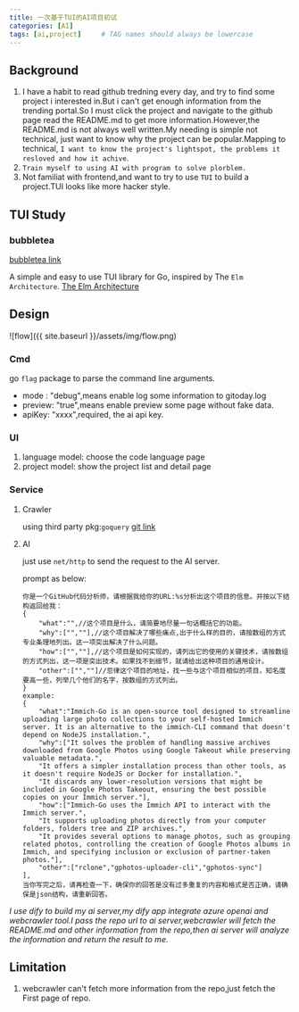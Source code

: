 ```yaml
---
title: 一次基于TUI的AI项目初试
categories: [AI]
tags: [ai,project]     # TAG names should always be lowercase
---
```

## Background
1. I have a habit to read github tredning every day, and try to find some project i interested in.But i can't get enough information from the trending portal.So I must click the project and navigate to the github page read the README.md to get more information.However,the README.md is not always well written.My needing is simple not technical, just want to know why the project can be popular.Mapping to technical, `I want to know the project's lightspot, the problems it resloved and how it achive`.
2. `Train myself to using AI with program to solve plorblem.`
3. Not familiat with frontend,and want to try to use `TUI` to build a project.TUI looks like more hacker style.

## TUI Study

### bubbletea
[bubbletea link](https://github.com/charmbracelet/bubbletea)

A simple and easy to use TUI library for Go, inspired by The `Elm Architecture`.
[The Elm Architecture](https://guide.elm-lang.org/architecture/)


## Design
![flow]({{ site.baseurl }}/assets/img/flow.png)

### Cmd
go `flag` package to parse the command line arguments.
- mode : "debug",means enable log some information to gitoday.log
- preview: "true",means enable preview some page without fake data.
- apiKey: "xxxx",required, the ai api key.


### UI
1. language model: choose the code language page
2. project model: show the project list and detail page 

### Service
1. Crawler

    using third party pkg:`goquery` [git link](https://github.com/PuerkitoBio/goquery)
2. AI

    just use `net/http` to send the request to the AI server.

    prompt as below:
    ```shell
    你是一个GitHub代码分析师，请根据我给你的URL:%s分析出这个项目的信息。并按以下结构返回给我：
    {
        "what":"",//这个项目是什么，请简要地尽量一句话概括它的功能。
        "why":["",""],//这个项目解决了哪些痛点,出于什么样的目的，请按数组的方式专业条理地列出。这一项突出解决了什么问题。
        "how":["",""],//这个项目是如何实现的，请列出它的使用的关键技术，请按数组的方式列出，这一项是突出技术。如果找不到细节，就请给出这种项目的通用设计。
        "other":["",""]//忽律这个项目的地址，找一些与这个项目相似的项目，知名度要高一些，列举几个他们的名字，按数组的方式列出。
    }
    example:
    {
        "what":"Immich-Go is an open-source tool designed to streamline uploading large photo collections to your self-hosted Immich server. It is an alternative to the immich-CLI command that doesn't depend on NodeJS installation.",
        "why":["It solves the problem of handling massive archives downloaded from Google Photos using Google Takeout while preserving valuable metadata.",
        "It offers a simpler installation process than other tools, as it doesn't require NodeJS or Docker for installation.",
        "It discards any lower-resolution versions that might be included in Google Photos Takeout, ensuring the best possible copies on your Immich server."],
        "how":["Immich-Go uses the Immich API to interact with the Immich server.",
        "It supports uploading photos directly from your computer folders, folders tree and ZIP archives.",
        "It provides several options to manage photos, such as grouping related photos, controlling the creation of Google Photos albums in Immich, and specifying inclusion or exclusion of partner-taken photos."],
        "other":["rclone","gphotos-uploader-cli","gphotos-sync"]
    ],
    当你写完之后，请再检查一下，确保你的回答是没有过多重复的内容和格式是否正确，请确保是json结构，请重新回答。
    ```
*I use dify to build my ai server,my dify app integrate azure openai and webcrawler tool.I pass the repo url to ai server,webcrawler will fetch the README.md and other information from the repo,then ai server will analyze the information and return the result to me.* 

## Limitation
1. webcrawler can't fetch more information from the repo,just fetch the First page of repo.


